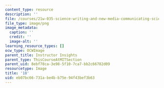 ```yaml
---
content_type: resource
description: ''
file: /courses/21w-035-science-writing-and-new-media-communicating-science-to-the-public-fall-2016/eb07bc66731abe4bb75e94f43bef3b63_18.png
file_type: image/png
image_metadata:
  caption: ''
  credit: ''
  image-alt: ''
learning_resource_types: []
ocw_type: OCWImage
parent_title: Instructor Insights
parent_type: ThisCourseAtMITSection
parent_uid: 8ebf78ca-3e98-5f10-7ca7-bb2c66782d09
resourcetype: Image
title: '18'
uid: eb07bc66-731a-be4b-b75e-94f43bef3b63
---
```

